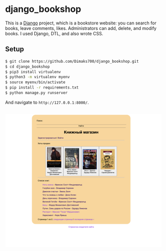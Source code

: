 # django_bookshop

This is a [Django](http://www.djangoproject.com) project, which is a bookstore website: you can search for books, leave comments, likes. Administrators can add, delete, and modify books. I used Django, DTL, and also wrote CSS. 

## Setup
```sh
$ git clone https://github.com/Dimaks700/django_bookshop.git
$ cd django_bookshop 
$ pip3 install virtualenv
$ python3 -m virtualenv myenv
$ source myenv/bin/activate
$ pip install -r requirements.txt
$ python manage.py runserver
```
And navigate to `http://127.0.0.1:8000/`.

## 
![main page](https://github.com/Dimaks700/django_bookshop/blob/develop/media/images/Screen%20Shot%202023-02-02%20at%205.43.06%20PM.png)
